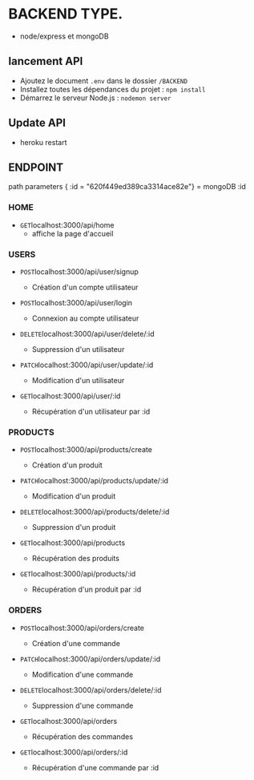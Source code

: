 # BACKEND TYPE. 

* node/express et mongoDB

## lancement API

* Ajoutez  le document `.env` dans le dossier `/BACKEND`
* Installez toutes les dépendances du projet : `npm install`
* Démarrez le serveur Node.js : `nodemon server`

## Update API
* heroku restart


## ENDPOINT

path parameters
{ :id = "620f449ed389ca3314ace82e"} = mongoDB :id

### HOME

* `GET`localhost:3000/api/home
    * affiche la page d'accueil


### USERS

* `POST`localhost:3000/api/user/signup
    * Création d'un compte utilisateur

* `POST`localhost:3000/api/user/login
    * Connexion au compte utilisateur

* `DELETE`localhost:3000/api/user/delete/:id
    * Suppression d'un utilisateur

* `PATCH`localhost:3000/api/user/update/:id
    * Modification d'un utilisateur

* `GET`localhost:3000/api/user/:id
    * Récupération d'un utilisateur par :id


### PRODUCTS

* `POST`localhost:3000/api/products/create
    * Création d'un produit

* `PATCH`localhost:3000/api/products/update/:id
    * Modification d'un produit

* `DELETE`localhost:3000/api/products/delete/:id
    * Suppression d'un produit

* `GET`localhost:3000/api/products
    * Récupération des produits

* `GET`localhost:3000/api/products/:id
    * Récupération d'un produit par :id

### ORDERS

* `POST`localhost:3000/api/orders/create
    * Création d'une commande

* `PATCH`localhost:3000/api/orders/update/:id
    * Modification d'une commande

* `DELETE`localhost:3000/api/orders/delete/:id
    * Suppression d'une commande

* `GET`localhost:3000/api/orders
    * Récupération des commandes

* `GET`localhost:3000/api/orders/:id
    * Récupération d'une commande par :id
